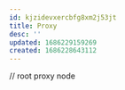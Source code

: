 ```yaml
---
id: kjzidevxercbfg8xm2j53jt
title: Proxy
desc: ''
updated: 1686229159269
created: 1686228643112
---
```


// root proxy node
